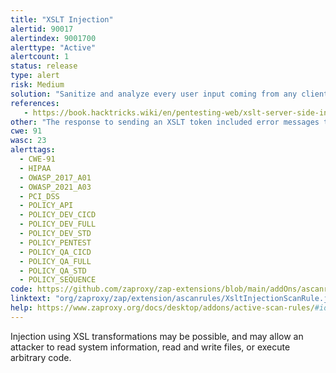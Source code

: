 ```yaml
---
title: "XSLT Injection"
alertid: 90017
alertindex: 9001700
alerttype: "Active"
alertcount: 1
status: release
type: alert
risk: Medium
solution: "Sanitize and analyze every user input coming from any client-side."
references:
   - https://book.hacktricks.wiki/en/pentesting-web/xslt-server-side-injection-extensible-stylesheet-language-transformations.html
other: "The response to sending an XSLT token included error messages that may indicate a vulnerability to XSLT injections."
cwe: 91
wasc: 23
alerttags: 
  - CWE-91
  - HIPAA
  - OWASP_2017_A01
  - OWASP_2021_A03
  - PCI_DSS
  - POLICY_API
  - POLICY_DEV_CICD
  - POLICY_DEV_FULL
  - POLICY_DEV_STD
  - POLICY_PENTEST
  - POLICY_QA_CICD
  - POLICY_QA_FULL
  - POLICY_QA_STD
  - POLICY_SEQUENCE
code: https://github.com/zaproxy/zap-extensions/blob/main/addOns/ascanrules/src/main/java/org/zaproxy/zap/extension/ascanrules/XsltInjectionScanRule.java
linktext: "org/zaproxy/zap/extension/ascanrules/XsltInjectionScanRule.java"
help: https://www.zaproxy.org/docs/desktop/addons/active-scan-rules/#id-90017
---
```

Injection using XSL transformations may be possible, and may allow an attacker to read system information, read and write files, or execute arbitrary code.
